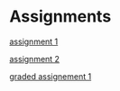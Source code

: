 # Assignments
[assignment 1](https://github.com/Luuk1998/Assignments/blob/master/assignment3%20(6).ipynb)

[assignment 2](https://github.com/Luuk1998/Assignments/blob/master/assignment4%20(2).ipynb)

[graded assignement 1](https://github.com/Luuk1998/Assignments/blob/master/Graded_assignment1%20(2).ipynb)
